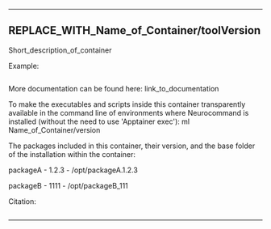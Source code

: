 
----------------------------------
## REPLACE_WITH_Name_of_Container/toolVersion ##
Short_description_of_container

Example:
```
```

More documentation can be found here: link_to_documentation

To make the executables and scripts inside this container transparently available in the command line of environments where Neurocommand is installed (without the need to use 'Apptainer exec'): ml Name_of_Container/version

The packages included in this container, their version, and the base folder of the installation within the container:

packageA - 1.2.3 - /opt/packageA.1.2.3

packageB - 1111 - /opt/packageB_111

Citation:
```

```

----------------------------------
